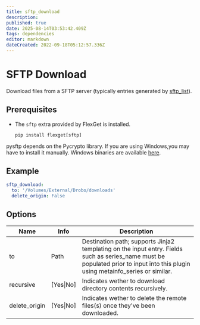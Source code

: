 ```yaml
---
title: sftp_download
description: 
published: true
date: 2025-08-14T03:53:42.409Z
tags: dependencies
editor: markdown
dateCreated: 2022-09-18T05:12:57.336Z
---
```


# SFTP Download
Download files from a SFTP server (typically entries generated by [sftp_list](/Plugins/sftp_list)). 

## Prerequisites
- The `sftp` extra provided by FlexGet is installed.
  ```
  pip install flexget[sftp]
  ```

pysftp depends on the Pycrypto library. If you are using Windows,you may have to install it manually. Windows binaries are available [here](http://www.voidspace.org.uk/python/modules.shtml#pycrypto).

## Example
```yaml
sftp_download:
  to: '/Volumes/External/Drobo/downloads'
  delete_origin: False
```

## Options

| **Name** | **Info** | **Description** |
| --- | --- | --- |
|  to  |  Path  |  Destination path; supports Jinja2 templating on the input entry. Fields such as series_name must be populated prior to input into this plugin using metainfo_series or similar.  |
|  recursive  |  [Yes\|No]  |  Indicates wether to download directory contents recursively.  |
| delete_origin | [Yes\|No] | Indicates wether to delete the remote files(s) once they've been downloaded. |